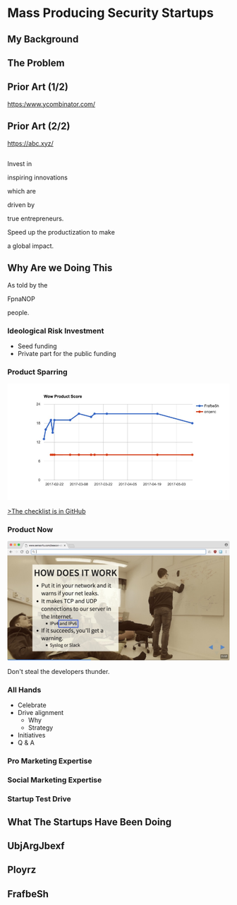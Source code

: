 <!-- .slide: data-background-image="finland.jpg" class="whitebox" -->

# Mass Producing Security Startups

<!-- next -->

## My Background

<!-- next -->

<!-- .slide: data-background-image="ideas.png" class="right-whitebox" -->

## The Problem

<!-- next -->

<!-- .slide: data-background-image="ycomb.jpg" class="right-whitebox" -->
## Prior Art (1/2)

<https:/www.ycombinator.com/> <!-- .element: class="small" -->

<!-- next -->

<!-- .slide: data-background-image="alphabet.jpg" class="blackbox" -->
## Prior Art (2/2)

<https://abc.xyz/>
<!-- next -->

## 

Invest in

inspiring innovations
<!-- .element: class="highlight-red" -->

which are

driven by
<!-- .element: class="highlight-red" -->

true entrepreneurs.

<!-- next -->

Speed up the productization to make 

a global impact.
<!-- .element: class="highlight-red" -->

<!-- next -->

<!-- .slide: data-background-image="why.jpg" class="right-whitebox" -->
## Why Are we Doing This

As told by the

FpnaNOP <!-- .element: class="highlight-red" -->

people.

<!-- next -->



<!-- .slide: data-background-image="tempo.jpg" class="whitebox" -->

### Ideological Risk Investment

* Seed funding
* Private part for the public funding

<!-- next -->

### Product Sparring

![wow](wowscore.jpg)

[>The checklist is in GitHub](http://www.scanabc.com/)
<!-- .element: class="small" -->

<!-- next -->
### Product Now

![now](now.jpg)

Don't steal the developers thunder.
<!-- next -->

<!-- .slide: data-background-image="allhands.jpg" class="right-whitebox" -->
### All Hands

* Celebrate
* Drive alignment
  * Why
  * Strategy
* Initiatives
* Q & A
<!-- next -->

### Pro Marketing Expertise

<!-- next -->

### Social Marketing Expertise

<!-- next -->

<!-- .slide: data-background-image="testdrive.jpg" class="whitebox" -->

### Startup Test Drive

<!-- next -->
<!-- next -->
## What The Startups Have Been Doing

<!-- next -->

## UbjArgJbexf

<!-- next -->

## Ployrz

<!-- next -->

## FrafbeSh
